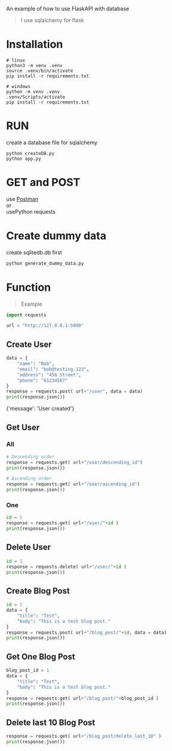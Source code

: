An example of how to use FlaskAPI with database  
> I use sqlalchemy for flask
# Installation
```
# linux  
python3 -m venv .venv
source .venv/bin/activate  
pip install -r requirements.txt  
  
# windows  
python -m venv .venv  
.venv/Scripts/activate
pip install -r requirements.txt  
```
# RUN
create a database file for sqlalchemy  
```
python createDB.py
python app.py
```

# GET and POST
use [Postman](https://www.postman.com/)  
or  
usePython requests  
  
# Create dummy data
create sqlitedb.db first
```python
python generate_dummy_data.py
```  
  
# Function
> Example  
```python
import requests

url = "http://127.0.0.1:5000"

```
## Create User
```python  
data = {
    "name": "Bob",
    "email": "bob@testing.123",
    "address": "456 Street",
    "phone": "61234567"
}
response = requests.post( url+"/user", data = data)   
print(response.json())  
```
{'message': 'User created'}  

## Get User
### All
```python
# Descending order
response = requests.get( url+"/user/descending_id")  
print(response.json())  

# Ascending order
response = requests.get( url+"/user/ascending_id")  
print(response.json())  
```
### One
```python
id = 1
response = requests.get( url+"/user/"+id )  
print(response.json())  
```

## Delete User
```python
id = 1
response = requests.delete( url+"/user/"+id )  
print(response.json())  
```

## Create Blog Post
```python  
id = 1
data = {
    "title": "Test",
    "body": "This is a test blog post."
}
response = requests.post( url+"/blog_post/"+id, data = data)   
print(response.json())  
```

## Get One Blog Post
```python  
blog_post_id = 1
data = {
    "title": "Test",
    "body": "This is a test blog post."
}
response = requests.get( url+"/blog_post/"+blog_post_id )   
print(response.json())  
```

## Delete last 10 Blog Post
```python  
response = requests.get( url+"/blog_post/delete_last_10" )   
print(response.json())  
```
